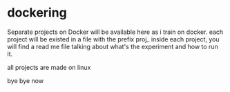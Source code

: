 # dockering

Separate projects on Docker will be available here as i train on docker.
each project will be existed in a file with the prefix proj_
inside each project, you will find a read me file talking about what's the experiment and how to run it.

all projects are made on linux

bye bye now
